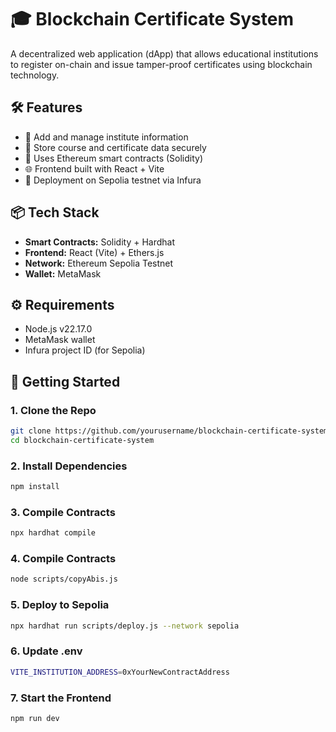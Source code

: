 # 🎓 Blockchain Certificate System

A decentralized web application (dApp) that allows educational institutions to register on-chain and issue tamper-proof certificates using blockchain technology.

## 🛠️ Features

- 🏫 Add and manage institute information
- 📜 Store course and certificate data securely
- 🔐 Uses Ethereum smart contracts (Solidity)
- 🌐 Frontend built with React + Vite
- 🔗 Deployment on Sepolia testnet via Infura

## 📦 Tech Stack

- **Smart Contracts:** Solidity + Hardhat
- **Frontend:** React (Vite) + Ethers.js
- **Network:** Ethereum Sepolia Testnet
- **Wallet:** MetaMask

## ⚙️ Requirements

- Node.js v22.17.0
- MetaMask wallet
- Infura project ID (for Sepolia)

## 🚀 Getting Started

### 1. Clone the Repo

```bash
git clone https://github.com/yourusername/blockchain-certificate-system.git
cd blockchain-certificate-system
```

### 2. Install Dependencies

```bash
npm install
```

### 3. Compile Contracts

```bash
npx hardhat compile
```

### 4. Compile Contracts

```bash
node scripts/copyAbis.js
```

### 5. Deploy to Sepolia

```bash
npx hardhat run scripts/deploy.js --network sepolia
```

### 6. Update .env

```bash
VITE_INSTITUTION_ADDRESS=0xYourNewContractAddress
```

### 7. Start the Frontend

```bash
npm run dev
```
